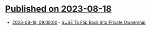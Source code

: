 # [Published on 2023-08-18](index.md)

* [2023-08-18, 09:08:00](https://linux.slashdot.org/story/23/08/18/096242/suse-to-flip-back-into-private-ownership?utm_source=rss1.0mainlinkanon&utm_medium=feed) - [SUSE To Flip Back Into Private Ownership](https://linux.slashdot.org/story/23/08/18/096242/suse-to-flip-back-into-private-ownership?utm_source=rss1.0mainlinkanon&utm_medium=feed)
